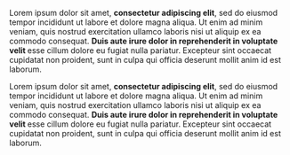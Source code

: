Lorem ipsum dolor sit amet, <strong>consectetur adipiscing elit</strong>, sed do eiusmod tempor
incididunt ut labore et dolore magna aliqua. Ut enim ad minim
veniam, quis nostrud exercitation ullamco laboris nisi ut aliquip ex
ea commodo consequat. <strong> Duis aute irure dolor in reprehenderit in voluptate velit </strong>
esse cillum dolore eu fugiat nulla pariatur. Excepteur sint occaecat
cupidatat non proident, sunt in culpa qui officia deserunt mollit
anim id est laborum.

Lorem ipsum dolor sit amet, <strong>consectetur adipiscing elit</strong>, sed do eiusmod tempor
incididunt ut labore et dolore magna aliqua. Ut enim ad minim
veniam, quis nostrud exercitation ullamco laboris nisi ut aliquip ex
ea commodo consequat. <strong> Duis aute irure dolor in reprehenderit in voluptate velit
</strong>
esse cillum dolore eu fugiat nulla pariatur. Excepteur sint occaecat
cupidatat non proident, sunt in culpa qui officia deserunt mollit
anim id est laborum.
